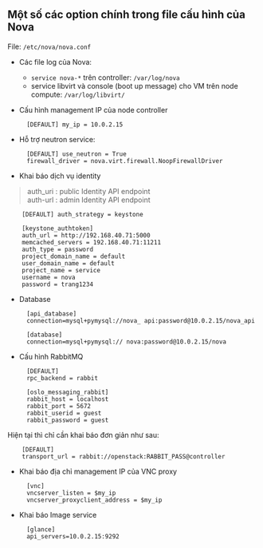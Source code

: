 ## Một số các option chính trong file cấu hình của Nova

File: `/etc/nova/nova.conf`

* Các file log của Nova:

	* `service nova-*` trên controller: `/var/log/nova`
	* service libvirt và console (boot up message) cho VM trên node compute: `/var/log/libvirt/`

* Cấu hình management IP của node controller

		[DEFAULT] my_ip = 10.0.2.15

* Hỗ trợ neutron service:

		[DEFAULT] use_neutron = True 
		firewall_driver = nova.virt.firewall.NoopFirewallDriver

* Khai báo dịch vụ identity

> auth_uri : public Identity API endpoint <br>
> auth-url : admin Identity API endpoint

		[DEFAULT] auth_strategy = keystone
		
		[keystone_authtoken]
		auth_url = http://192.168.40.71:5000
		memcached_servers = 192.168.40.71:11211
		auth_type = password
		project_domain_name = default
		user_domain_name = default
		project_name = service
		username = nova
		password = trang1234



* Database

		[api_database] 
		connection=mysql+pymysql://nova_ api:password@10.0.2.15/nova_api 

		[database] 
		connection=mysql+pymysql:// nova:password@10.0.2.15/nova


* Cấu hình RabbitMQ

		[DEFAULT] 
		rpc_backend = rabbit 

		[oslo_messaging_rabbit] 
		rabbit_host = localhost 
		rabbit_port = 5672 
		rabbit_userid = guest 
		rabbit_password = guest

Hiện tại thì chỉ cần khai báo đơn giản như sau:

		[DEFAULT]
		transport_url = rabbit://openstack:RABBIT_PASS@controller

* Khai báo địa chỉ management IP của VNC proxy

		[vnc] 
		vncserver_listen = $my_ip 
		vncserver_proxyclient_address = $my_ip

* Khai báo Image service

		[glance] 
		api_servers=10.0.2.15:9292

		



